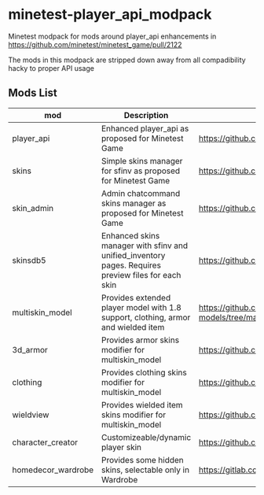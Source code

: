 # minetest-player_api_modpack
Minetest modpack for mods around player_api enhancements in https://github.com/minetest/minetest_game/pull/2122

The mods in this modpack are stripped down away from all compadibility hacky to proper API usage
## Mods List
| mod | Description | Original URL
| - | -| -
| player_api | Enhanced player_api as proposed for Minetest Game | https://github.com/minetest/minetest_game/pull/2122
| skins | Simple skins manager for sfinv as proposed for Minetest Game | https://github.com/minetest/minetest_game/pull/1967
| skin_admin  | Admin chatcommand skins manager as proposed for Minetest Game | https://github.com/minetest/minetest_game/pull/2122
| skinsdb5 | Enhanced skins manager with sfinv and unified_inventory pages. Requires preview files for each skin| https://github.com/minetest-mods/skinsdb
| multiskin_model | Provides extended player model with 1.8 support, clothing, armor and wielded item| https://github.com/stujones11/minetest-models/tree/master/character/3d_armor/mt_0.5.0-dev/multiskin_branch
| 3d_armor | Provides armor skins modifier for multiskin_model | https://github.com/stujones11/minetest-3d_armor/tree/master/3d_armor
| clothing | Provides clothing skins modifier for multiskin_model | https://github.com/stujones11/clothing
| wieldview | Provides wielded item skins modifier for multiskin_model | https://github.com/stujones11/minetest-3d_armor/tree/master/wieldview
| character_creator | Customizeable/dynamic player skin | https://github.com/minetest-mods/character_creator
| homedecor_wardrobe | Provides some hidden skins, selectable only in Wardrobe | https://gitlab.com/VanessaE/homedecor_modpack/tree/master/homedecor_wardrobe
